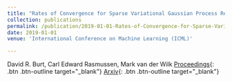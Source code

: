 ```yaml
---
title: "Rates of Convergence for Sparse Variational Gaussian Process Regression"
collection: publications
permalink: /publication/2019-01-01-Rates-of-Convergence-for-Sparse-Variational-Gaussian-Process-Regression
date: 2019-01-01
venue: 'International Conference on Machine Learning (ICML)'

---
```

David R. Burt,  Carl Edward Rasmussen,  Mark van der Wilk
[Proceedings](http://proceedings.mlr.press/v97/burt19a.html){: .btn .btn-outline target="_blank"} [Arxiv](https://arxiv.org/abs/1903.03571){: .btn .btn-outline target="_blank"}
